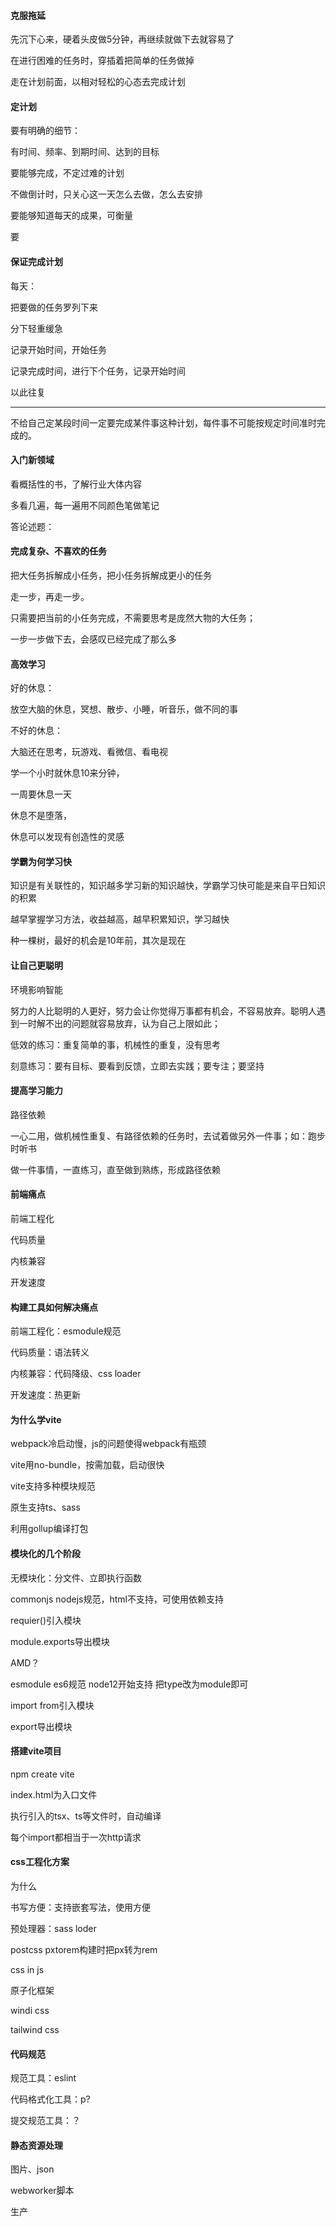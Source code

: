 #### 克服拖延

先沉下心来，硬着头皮做5分钟，再继续就做下去就容易了

在进行困难的任务时，穿插着把简单的任务做掉

走在计划前面，以相对轻松的心态去完成计划

#### 定计划

要有明确的细节：

有时间、频率、到期时间、达到的目标

要能够完成，不定过难的计划

不做倒计时，只关心这一天怎么去做，怎么去安排

要能够知道每天的成果，可衡量

要

#### 保证完成计划

每天：

把要做的任务罗列下来

分下轻重缓急

记录开始时间，开始任务

记录完成时间，进行下个任务，记录开始时间

以此往复

------------------------------------

不给自己定某段时间一定要完成某件事这种计划，每件事不可能按规定时间准时完成的。

#### 入门新领域

看概括性的书，了解行业大体内容

多看几遍，每一遍用不同颜色笔做笔记

答论述题：





#### 完成复杂、不喜欢的任务

把大任务拆解成小任务，把小任务拆解成更小的任务

走一步，再走一步。

只需要把当前的小任务完成，不需要思考是庞然大物的大任务；

一步一步做下去，会感叹已经完成了那么多

#### 高效学习

好的休息：

放空大脑的休息，冥想、散步、小睡，听音乐，做不同的事

不好的休息：

大脑还在思考，玩游戏、看微信、看电视

学一个小时就休息10来分钟，

一周要休息一天

休息不是堕落，

休息可以发现有创造性的灵感

#### 学霸为何学习快

知识是有关联性的，知识越多学习新的知识越快，学霸学习快可能是来自平日知识的积累

越早掌握学习方法，收益越高，越早积累知识，学习越快

种一棵树，最好的机会是10年前，其次是现在

#### 让自己更聪明

环境影响智能

努力的人比聪明的人更好，努力会让你觉得万事都有机会，不容易放弃。聪明人遇到一时解不出的问题就容易放弃，认为自己上限如此；

低效的练习：重复简单的事，机械性的重复，没有思考

刻意练习：要有目标、要看到反馈，立即去实践；要专注；要坚持

#### 提高学习能力

路径依赖

一心二用，做机械性重复、有路径依赖的任务时，去试着做另外一件事；如：跑步时听书

做一件事情，一直练习，直至做到熟练，形成路径依赖

#### 前端痛点

前端工程化

代码质量

内核兼容

开发速度

#### 构建工具如何解决痛点

前端工程化：esmodule规范

代码质量：语法转义

内核兼容：代码降级、css loader

开发速度：热更新

#### 为什么学vite

webpack冷启动慢，js的问题使得webpack有瓶颈

vite用no-bundle，按需加载，启动很快

vite支持多种模块规范

原生支持ts、sass

利用gollup编译打包

#### 模块化的几个阶段

无模块化：分文件、立即执行函数

commonjs nodejs规范，html不支持，可使用依赖支持

requier()引入模块

module.exports导出模块

AMD？

esmodule es6规范  node12开始支持 把type改为module即可

import from引入模块

export导出模块



 #### 搭建vite项目

npm create vite

index.html为入口文件

执行引入的tsx、ts等文件时，自动编译

每个import都相当于一次http请求



#### css工程化方案

为什么

书写方便：支持嵌套写法，使用方便

预处理器：sass loder

postcss pxtorem构建时把px转为rem

css in js

原子化框架

windi css

tailwind css

#### 代码规范

规范工具：eslint

代码格式化工具：p?

提交规范工具：？

#### 静态资源处理

图片、json

webworker脚本

生产
